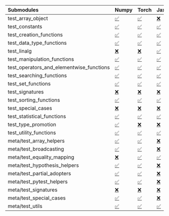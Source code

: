 | Submodules                               | Numpy                                                                                                                           | Torch                                                                                                                           | Jax                                                                                                                             | Tensorflow                                                                                                                      |
|:-----------------------------------------|:--------------------------------------------------------------------------------------------------------------------------------|:--------------------------------------------------------------------------------------------------------------------------------|:--------------------------------------------------------------------------------------------------------------------------------|:--------------------------------------------------------------------------------------------------------------------------------|
| test_array_object                        | <a href="https://github.com/unifyai/ivy/runs/8211942568?check_suite_focus=true" rel="noopener noreferrer" target="_blank">✅</a> | <a href="https://github.com/unifyai/ivy/runs/8211945719?check_suite_focus=true" rel="noopener noreferrer" target="_blank">✅</a> | <a href="https://github.com/unifyai/ivy/runs/8211948888?check_suite_focus=true" rel="noopener noreferrer" target="_blank">❌</a> | <a href="https://github.com/unifyai/ivy/runs/8211952069?check_suite_focus=true" rel="noopener noreferrer" target="_blank">✅</a> |
| test_constants                           | <a href="https://github.com/unifyai/ivy/runs/8211942716?check_suite_focus=true" rel="noopener noreferrer" target="_blank">✅</a> | <a href="https://github.com/unifyai/ivy/runs/8211945908?check_suite_focus=true" rel="noopener noreferrer" target="_blank">✅</a> | <a href="https://github.com/unifyai/ivy/runs/8211949044?check_suite_focus=true" rel="noopener noreferrer" target="_blank">✅</a> | <a href="https://github.com/unifyai/ivy/runs/8211952186?check_suite_focus=true" rel="noopener noreferrer" target="_blank">✅</a> |
| test_creation_functions                  | <a href="https://github.com/unifyai/ivy/runs/8211942839?check_suite_focus=true" rel="noopener noreferrer" target="_blank">✅</a> | <a href="https://github.com/unifyai/ivy/runs/8211946028?check_suite_focus=true" rel="noopener noreferrer" target="_blank">✅</a> | <a href="https://github.com/unifyai/ivy/runs/8211949177?check_suite_focus=true" rel="noopener noreferrer" target="_blank">✅</a> | <a href="https://github.com/unifyai/ivy/runs/8211952314?check_suite_focus=true" rel="noopener noreferrer" target="_blank">✅</a> |
| test_data_type_functions                 | <a href="https://github.com/unifyai/ivy/runs/8211942944?check_suite_focus=true" rel="noopener noreferrer" target="_blank">✅</a> | <a href="https://github.com/unifyai/ivy/runs/8211946133?check_suite_focus=true" rel="noopener noreferrer" target="_blank">✅</a> | <a href="https://github.com/unifyai/ivy/runs/8211949312?check_suite_focus=true" rel="noopener noreferrer" target="_blank">✅</a> | <a href="https://github.com/unifyai/ivy/runs/8211952438?check_suite_focus=true" rel="noopener noreferrer" target="_blank">✅</a> |
| test_linalg                              | <a href="https://github.com/unifyai/ivy/runs/8211943070?check_suite_focus=true" rel="noopener noreferrer" target="_blank">❌</a> | <a href="https://github.com/unifyai/ivy/runs/8211946262?check_suite_focus=true" rel="noopener noreferrer" target="_blank">❌</a> | <a href="https://github.com/unifyai/ivy/runs/8211949473?check_suite_focus=true" rel="noopener noreferrer" target="_blank">✅</a> | <a href="https://github.com/unifyai/ivy/runs/8211952568?check_suite_focus=true" rel="noopener noreferrer" target="_blank">❌</a> |
| test_manipulation_functions              | <a href="https://github.com/unifyai/ivy/runs/8211943184?check_suite_focus=true" rel="noopener noreferrer" target="_blank">✅</a> | <a href="https://github.com/unifyai/ivy/runs/8211946427?check_suite_focus=true" rel="noopener noreferrer" target="_blank">✅</a> | <a href="https://github.com/unifyai/ivy/runs/8211949582?check_suite_focus=true" rel="noopener noreferrer" target="_blank">✅</a> | <a href="https://github.com/unifyai/ivy/runs/8211952693?check_suite_focus=true" rel="noopener noreferrer" target="_blank">✅</a> |
| test_operators_and_elementwise_functions | <a href="https://github.com/unifyai/ivy/runs/8211943308?check_suite_focus=true" rel="noopener noreferrer" target="_blank">✅</a> | <a href="https://github.com/unifyai/ivy/runs/8211946552?check_suite_focus=true" rel="noopener noreferrer" target="_blank">✅</a> | <a href="https://github.com/unifyai/ivy/runs/8211949708?check_suite_focus=true" rel="noopener noreferrer" target="_blank">✅</a> | <a href="https://github.com/unifyai/ivy/runs/8211952821?check_suite_focus=true" rel="noopener noreferrer" target="_blank">✅</a> |
| test_searching_functions                 | <a href="https://github.com/unifyai/ivy/runs/8211943424?check_suite_focus=true" rel="noopener noreferrer" target="_blank">✅</a> | <a href="https://github.com/unifyai/ivy/runs/8211946647?check_suite_focus=true" rel="noopener noreferrer" target="_blank">✅</a> | <a href="https://github.com/unifyai/ivy/runs/8211949829?check_suite_focus=true" rel="noopener noreferrer" target="_blank">✅</a> | <a href="https://github.com/unifyai/ivy/runs/8211952948?check_suite_focus=true" rel="noopener noreferrer" target="_blank">✅</a> |
| test_set_functions                       | <a href="https://github.com/unifyai/ivy/runs/8211943548?check_suite_focus=true" rel="noopener noreferrer" target="_blank">✅</a> | <a href="https://github.com/unifyai/ivy/runs/8211946727?check_suite_focus=true" rel="noopener noreferrer" target="_blank">✅</a> | <a href="https://github.com/unifyai/ivy/runs/8211949996?check_suite_focus=true" rel="noopener noreferrer" target="_blank">✅</a> | <a href="https://github.com/unifyai/ivy/runs/8211953064?check_suite_focus=true" rel="noopener noreferrer" target="_blank">✅</a> |
| test_signatures                          | <a href="https://github.com/unifyai/ivy/runs/8211943681?check_suite_focus=true" rel="noopener noreferrer" target="_blank">❌</a> | <a href="https://github.com/unifyai/ivy/runs/8211946890?check_suite_focus=true" rel="noopener noreferrer" target="_blank">❌</a> | <a href="https://github.com/unifyai/ivy/runs/8211950211?check_suite_focus=true" rel="noopener noreferrer" target="_blank">❌</a> | <a href="https://github.com/unifyai/ivy/runs/8211953186?check_suite_focus=true" rel="noopener noreferrer" target="_blank">❌</a> |
| test_sorting_functions                   | <a href="https://github.com/unifyai/ivy/runs/8211943822?check_suite_focus=true" rel="noopener noreferrer" target="_blank">✅</a> | <a href="https://github.com/unifyai/ivy/runs/8211947070?check_suite_focus=true" rel="noopener noreferrer" target="_blank">✅</a> | <a href="https://github.com/unifyai/ivy/runs/8211950427?check_suite_focus=true" rel="noopener noreferrer" target="_blank">✅</a> | <a href="https://github.com/unifyai/ivy/runs/8211953305?check_suite_focus=true" rel="noopener noreferrer" target="_blank">✅</a> |
| test_special_cases                       | <a href="https://github.com/unifyai/ivy/runs/8211943943?check_suite_focus=true" rel="noopener noreferrer" target="_blank">❌</a> | <a href="https://github.com/unifyai/ivy/runs/8211947178?check_suite_focus=true" rel="noopener noreferrer" target="_blank">❌</a> | <a href="https://github.com/unifyai/ivy/runs/8211950582?check_suite_focus=true" rel="noopener noreferrer" target="_blank">❌</a> | <a href="https://github.com/unifyai/ivy/runs/8211953398?check_suite_focus=true" rel="noopener noreferrer" target="_blank">❌</a> |
| test_statistical_functions               | <a href="https://github.com/unifyai/ivy/runs/8211944049?check_suite_focus=true" rel="noopener noreferrer" target="_blank">✅</a> | <a href="https://github.com/unifyai/ivy/runs/8211947337?check_suite_focus=true" rel="noopener noreferrer" target="_blank">✅</a> | <a href="https://github.com/unifyai/ivy/runs/8211950735?check_suite_focus=true" rel="noopener noreferrer" target="_blank">✅</a> | <a href="https://github.com/unifyai/ivy/runs/8211953520?check_suite_focus=true" rel="noopener noreferrer" target="_blank">❌</a> |
| test_type_promotion                      | <a href="https://github.com/unifyai/ivy/runs/8211944169?check_suite_focus=true" rel="noopener noreferrer" target="_blank">✅</a> | <a href="https://github.com/unifyai/ivy/runs/8211947459?check_suite_focus=true" rel="noopener noreferrer" target="_blank">❌</a> | <a href="https://github.com/unifyai/ivy/runs/8211950837?check_suite_focus=true" rel="noopener noreferrer" target="_blank">❌</a> | <a href="https://github.com/unifyai/ivy/runs/8211953653?check_suite_focus=true" rel="noopener noreferrer" target="_blank">❌</a> |
| test_utility_functions                   | <a href="https://github.com/unifyai/ivy/runs/8211944294?check_suite_focus=true" rel="noopener noreferrer" target="_blank">✅</a> | <a href="https://github.com/unifyai/ivy/runs/8211947571?check_suite_focus=true" rel="noopener noreferrer" target="_blank">✅</a> | <a href="https://github.com/unifyai/ivy/runs/8211950946?check_suite_focus=true" rel="noopener noreferrer" target="_blank">✅</a> | <a href="https://github.com/unifyai/ivy/runs/8211953750?check_suite_focus=true" rel="noopener noreferrer" target="_blank">✅</a> |
| meta/test_array_helpers                  | <a href="https://github.com/unifyai/ivy/runs/8211944416?check_suite_focus=true" rel="noopener noreferrer" target="_blank">✅</a> | <a href="https://github.com/unifyai/ivy/runs/8211947685?check_suite_focus=true" rel="noopener noreferrer" target="_blank">✅</a> | <a href="https://github.com/unifyai/ivy/runs/8211951041?check_suite_focus=true" rel="noopener noreferrer" target="_blank">❌</a> | <a href="https://github.com/unifyai/ivy/runs/8211953856?check_suite_focus=true" rel="noopener noreferrer" target="_blank">✅</a> |
| meta/test_broadcasting                   | <a href="https://github.com/unifyai/ivy/runs/8211944532?check_suite_focus=true" rel="noopener noreferrer" target="_blank">✅</a> | <a href="https://github.com/unifyai/ivy/runs/8211947826?check_suite_focus=true" rel="noopener noreferrer" target="_blank">✅</a> | <a href="https://github.com/unifyai/ivy/runs/8211951146?check_suite_focus=true" rel="noopener noreferrer" target="_blank">❌</a> | <a href="https://github.com/unifyai/ivy/runs/8211953961?check_suite_focus=true" rel="noopener noreferrer" target="_blank">✅</a> |
| meta/test_equality_mapping               | <a href="https://github.com/unifyai/ivy/runs/8211944659?check_suite_focus=true" rel="noopener noreferrer" target="_blank">❌</a> | <a href="https://github.com/unifyai/ivy/runs/8211948007?check_suite_focus=true" rel="noopener noreferrer" target="_blank">✅</a> | <a href="https://github.com/unifyai/ivy/runs/8211951227?check_suite_focus=true" rel="noopener noreferrer" target="_blank">✅</a> | <a href="https://github.com/unifyai/ivy/runs/8211954066?check_suite_focus=true" rel="noopener noreferrer" target="_blank">✅</a> |
| meta/test_hypothesis_helpers             | <a href="https://github.com/unifyai/ivy/runs/8211944800?check_suite_focus=true" rel="noopener noreferrer" target="_blank">✅</a> | <a href="https://github.com/unifyai/ivy/runs/8211948122?check_suite_focus=true" rel="noopener noreferrer" target="_blank">✅</a> | <a href="https://github.com/unifyai/ivy/runs/8211951384?check_suite_focus=true" rel="noopener noreferrer" target="_blank">❌</a> | <a href="https://github.com/unifyai/ivy/runs/8211954226?check_suite_focus=true" rel="noopener noreferrer" target="_blank">✅</a> |
| meta/test_partial_adopters               | <a href="https://github.com/unifyai/ivy/runs/8211944927?check_suite_focus=true" rel="noopener noreferrer" target="_blank">✅</a> | <a href="https://github.com/unifyai/ivy/runs/8211948204?check_suite_focus=true" rel="noopener noreferrer" target="_blank">✅</a> | <a href="https://github.com/unifyai/ivy/runs/8211951503?check_suite_focus=true" rel="noopener noreferrer" target="_blank">❌</a> | <a href="https://github.com/unifyai/ivy/runs/8211954338?check_suite_focus=true" rel="noopener noreferrer" target="_blank">✅</a> |
| meta/test_pytest_helpers                 | <a href="https://github.com/unifyai/ivy/runs/8211945064?check_suite_focus=true" rel="noopener noreferrer" target="_blank">✅</a> | <a href="https://github.com/unifyai/ivy/runs/8211948324?check_suite_focus=true" rel="noopener noreferrer" target="_blank">✅</a> | <a href="https://github.com/unifyai/ivy/runs/8211951602?check_suite_focus=true" rel="noopener noreferrer" target="_blank">❌</a> | <a href="https://github.com/unifyai/ivy/runs/8211954433?check_suite_focus=true" rel="noopener noreferrer" target="_blank">✅</a> |
| meta/test_signatures                     | <a href="https://github.com/unifyai/ivy/runs/8211945208?check_suite_focus=true" rel="noopener noreferrer" target="_blank">❌</a> | <a href="https://github.com/unifyai/ivy/runs/8211948446?check_suite_focus=true" rel="noopener noreferrer" target="_blank">❌</a> | <a href="https://github.com/unifyai/ivy/runs/8211951707?check_suite_focus=true" rel="noopener noreferrer" target="_blank">❌</a> | <a href="https://github.com/unifyai/ivy/runs/8211954553?check_suite_focus=true" rel="noopener noreferrer" target="_blank">❌</a> |
| meta/test_special_cases                  | <a href="https://github.com/unifyai/ivy/runs/8211945333?check_suite_focus=true" rel="noopener noreferrer" target="_blank">✅</a> | <a href="https://github.com/unifyai/ivy/runs/8211948620?check_suite_focus=true" rel="noopener noreferrer" target="_blank">✅</a> | <a href="https://github.com/unifyai/ivy/runs/8211951851?check_suite_focus=true" rel="noopener noreferrer" target="_blank">❌</a> | <a href="https://github.com/unifyai/ivy/runs/8211954701?check_suite_focus=true" rel="noopener noreferrer" target="_blank">✅</a> |
| meta/test_utils                          | <a href="https://github.com/unifyai/ivy/runs/8211945480?check_suite_focus=true" rel="noopener noreferrer" target="_blank">✅</a> | <a href="https://github.com/unifyai/ivy/runs/8211948743?check_suite_focus=true" rel="noopener noreferrer" target="_blank">✅</a> | <a href="https://github.com/unifyai/ivy/runs/8211951955?check_suite_focus=true" rel="noopener noreferrer" target="_blank">✅</a> | <a href="https://github.com/unifyai/ivy/runs/8211954831?check_suite_focus=true" rel="noopener noreferrer" target="_blank">✅</a> |